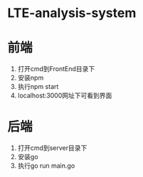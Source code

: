 # LTE-analysis-system
# 前端
1. 打开cmd到FrontEnd目录下
2. 安装npm
3. 执行npm start
4. localhost:3000网址下可看到界面

# 后端
1. 打开cmd到server目录下
2. 安装go
3. 执行go run main.go